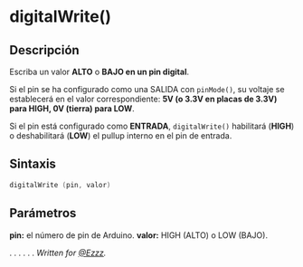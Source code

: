
# digitalWrite()

## Descripción
Escriba un valor **ALTO** o **BAJO en un pin digital**.

Si el pin se ha configurado como una SALIDA con `pinMode()`, su voltaje se establecerá en el valor correspondiente: **5V (o 3.3V en placas de 3.3V) para HIGH, 0V (tierra) para LOW**.

Si el pin está configurado como **ENTRADA**, `digitalWrite()` habilitará (**HIGH**) o deshabilitará (**LOW**) el pullup interno en el pin de entrada. 

## Sintaxis
```c
digitalWrite (pin, valor)
```

## Parámetros
**pin:** el número de pin de Arduino.
**valor:** HIGH (ALTO) o LOW (BAJO).

.
.
.
.
.
.
*Written for [@Ezzz](https://ezzzzzzzzzzzzzz.github.io/).*

<!--stackedit_data:
eyJoaXN0b3J5IjpbLTE3MTg2MTYxMTMsNjk0NjgxNzczXX0=
-->